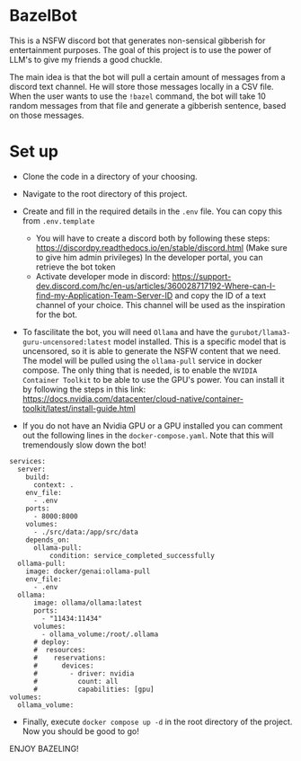 # BazelBot
This is a NSFW discord bot that generates non-sensical gibberish for entertainment purposes.
The goal of this project is to use the power of LLM's to give my friends a good chuckle.

The main idea is that the bot will pull a certain amount of messages from a discord text channel.
He will store those messages locally in a CSV file. When the user wants to use the `!bazel` command,
the bot will take 10 random messages from that file and generate a gibberish sentence, based on those messages.

# Set up
* Clone the code in a directory of your choosing.
* Navigate to the root directory of this project.
* Create and fill in the required details in the `.env` file. You can copy this from `.env.template`
  * You will have to create a discord both by following these steps: https://discordpy.readthedocs.io/en/stable/discord.html (Make sure to give him admin privileges)
    In the developer portal, you can retrieve the bot token
  * Activate developer mode in discord: https://support-dev.discord.com/hc/en-us/articles/360028717192-Where-can-I-find-my-Application-Team-Server-ID
    and copy the ID of a text channel of your choice. This channel will be used as the inspiration for the bot.
* To fascilitate the bot, you will need `Ollama` and have the `gurubot/llama3-guru-uncensored:latest` model installed. This is a specific model that is uncensored, so it is able to generate the NSFW content that we need. The model will be pulled using the `ollama-pull` service in docker compose. The only thing that is needed, is to enable the `NVIDIA Container Toolkit` to be able to use the GPU's power. You can install it by following the steps in this link: https://docs.nvidia.com/datacenter/cloud-native/container-toolkit/latest/install-guide.html

* If you do not have an Nvidia GPU or a GPU installed you can comment out the following lines in the `docker-compose.yaml`.
Note that this will tremendously slow down the bot!
```
services:
  server:
    build:
      context: .
    env_file:
      - .env
    ports:
      - 8000:8000
    volumes:
      - ./src/data:/app/src/data
    depends_on:
      ollama-pull:
          condition: service_completed_successfully
  ollama-pull:
    image: docker/genai:ollama-pull
    env_file:
      - .env
  ollama:
      image: ollama/ollama:latest
      ports:
        - "11434:11434"
      volumes:
        - ollama_volume:/root/.ollama
      # deploy:
      #  resources:
      #    reservations:
      #      devices:
      #        - driver: nvidia
      #          count: all
      #          capabilities: [gpu]
volumes:
  ollama_volume:
```
* Finally, execute `docker compose up -d` in the root directory of the project. Now you should be good to go!

ENJOY BAZELING!

